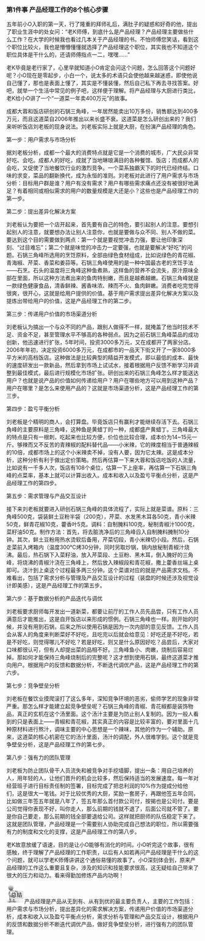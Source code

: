 ### 第1件事 产品经理工作的8个核心步骤

五年前小O入职的第一天，行了隆重的拜师礼后，满肚子的疑惑和好奇的他，提出了职业生涯中的处女问：“老K师傅，到底什么是产品经理？产品经理主要做些什么工作？在大学的时候我也看过几本关于产品经理的书。不怕师傅您笑话，看到这个职位比较火，我也是懵懵懂懂就选择了产品经理这个职位，其实我也不知道这个职位具体是干什么的，还请师傅指点一二，嘿嘿……”

老K毕竟是老行家了，心里早就知道小O肯定会问这个问题，怎么回答这个问题好呢？小O现在是零起步，小白一个，说太多的术语只会使他越来越迷惑，即使他说自己懂了，那也是表面上懂了，其实是不懂装懂，然后自己私下再去寻找答案。好吧，就举一个生活中常见的例子吧，这样便于理解。将产品经理与大厨进行类比，老K给小O讲了一个“一道菜一年卖400万元”的故事。

成都大蓉和饭店研创的石锅三角峰，一年居然能卖出10万多份，销售额达到400多万元，而且这道菜自2006年推出以来长盛不衰。这道菜是怎么研创出来的？我们来听听饭店刘老板的现身说法。刘老板实际上就是大厨，在扮演产品经理的角色。

第一步：用户需求与市场分析

据刘老板分析，成都一个最大的消费特点就是它是一个消费的城市，广大民众非常好吃、会吃。成都人的好吃，成就了当地琳琅满目的各种餐馆、饭店；而成都人的会吃，又促使了当地餐饮行业的激烈竞争。一个菜系独霸天下的时代已经终结。口味的求变，菜品的翻新换代，成为永恒的准则。刘老板对此进行了用户需求与市场分析：目标用户群是谁？用户有没有需求？用户有哪些需求痛点还没有被很好地满足？有着相同或相似需求的用户的数量规模是大还是小？这些也是产品经理工作的第一步。

第二步：提出差异化解决方案

刘老板认为要把一个店开起来，首先要有自己的特色，要引起别人的注意。要想引起别人的注意，就要想办法让别人注意你，也就是要做与众不同、别人不做的菜。要达到这个目的需要做到两点：第一个就是要视觉冲击力强，要让他印象深刻、“过目难忘”；第二个就是味觉的冲击力一定要强，也就是要解决“好吃”的问题。石锅三角峰所选用的烹饪原料，全部由绿色食材组成，比如说绿色的青花椒、青海椒、芹菜、香菜和姜蒜等。石锅三角峰使用的是一种中国最古老的烹饪手法——石烹。石头的温度将三角峰这种鱼煮熟，这样鱼的营养不会流失，原汁原味全部在里面，所以这种方法煮出来的鱼肉特别嫩，而且是越煮越嫩。石锅三角峰就是一款绿色健康食品，清香鲜辣、酱香味浓、辣而不火、鱼肉鲜嫩。消费者吃完觉得很爽，很开心，这就是给用户提供的价值。基于用户需求提出差异化解决方案以及提炼出带给用户的价值，这是产品经理工作的第二步。

第三步：传递用户价值的市场渠道分析

刘老板认为搞出一个与众不同的产品，跟别人做得不一样，就掩盖了他当时技术不足、资金不足，甚至管理水平不够高的各种弱点。因为之前石锅三角峰菜品的成功创新，他迅速进行扩张，5年时间，投资3000多万元，又在成都开了两家分店。2006年年初，决定投资6000多万元，在成都市的一品天下街又开了一家8000多平方米的高档饭店。这种做法是比较典型的精益开发模式，即以最低的成本、最快的速度研发出一款新品，然后拿到市场上试试水，接着根据用户反馈不断学习并调整到最佳模式，最后进行规模化市场扩张。研创出来的石锅三角峰怎么样才能送达用户？也就是说产品的价值如何传递给用户？用户在哪些地方可以用到这种产品？用户在哪里？是怎么来使用产品的？这就是市场渠道分析，这是产品经理工作的第三步。

第四步：盈亏平衡分析

刘老板是个精明的商人，会打算盘。毕竟饭店只有赢利才能继续存活下去。石锅三角峰的主要原料是三角峰，这种鱼是黄蜡丁的一种，成都盛产黄蜡丁。三角峰最大的特点是只有一根刺，吃起来也比较方便，价位也比较合理，成本价为14~15元一斤。够辣而又不反苦的青辣椒的配料替代品——小米辣，它的辣度相当于普通辣椒的10倍，成都市场上的这个小米辣卖不掉，没有人要，因为它太辣。这是成本分析，这种分析有利于做出定价策略。然后再估算一下来大蓉和饭店吃饭的人流量，比如说有一千多人次，饭店有108个桌位，估算一下上座率，再估算一下石锅三角峰的点菜率，基本上就可以计算出收入。成本和收入以及盈亏平衡点分析，这是产品经理工作的第四步。

第五步：需求管理与产品交互设计

接下来刘老板就要进入研创石锅三角峰的具体流程了，实际上就是菜谱。原料：三角峰500克，袋装鲜土豆粉半袋（200克），芹菜、水发黑木耳各50克，青小米辣50克，鲜青花椒10克，藿香叶5克。调料：自制腌料100克，秘制青椒汁1000克，菜籽油50克。制作方法：首先，将去脏洗净后的三角峰舀入自制腌料腌制10分钟。其次，鲜土豆粉用热水烫软后备用，芹菜切段，青小米辣切小段。然后，石锅走菜前入烤箱内（温度300℃烤30分钟，同时另取炒锅，锅内放秘制青椒汁烧沸。最后，热石锅下入菜籽油，放入芹菜段、土豆粉、黑木耳，倒入腌好的三角峰，将烧沸的青椒汁浇在三角峰上，然后放入辣椒段和青花椒，撒上藿香丝端上桌即可。浇汁到上桌这个过程最多两三分钟。这个菜谱对应的就是产品需求文档。不难看出，包括了需求分析与管理及产品交互设计的过程（装盘的时候还涉及视觉设计即美感），这是产品经理工作的第五步。

第六步：基于数据分析的产品迭代与调优

刘老板要求厨师每开发出一道新菜，都要让前厅的工作人员先品尝，只有工作人员满意后才能推出，这是自开饭店以来形成的惯例。石锅三角峰也一样。刚开始的时候，并没有用到石锅，后来之所以使用石锅是因为一次内部的意见反馈。工作人员会从客人的角度来判断菜好不好吃，且吃完以后就会给意见：好吃还是不好吃，若是不好吃，则觉得哪儿不好吃？若是好吃，则又是什么原因好吃？品尝后，大家对口味都很认可，但有人却提出菜的品相不好。三角峰鱼小、肉嫩，烧制后容易烂掉。那如何才能保持三角峰烧制后的完整呢？这才想到使用石锅，最终这道菜才推向用户。根据用户的反馈和数据分析，不断迭代调优产品，这是产品经理工作的第六步。

第七步：竞争壁垒分析

刘老板在餐饮业摸爬滚打了这么多年，深知竞争环境的恶劣，偷师学艺的现象非常严重。那怎么样才能建立起竞争壁垒呢？石锅三角峰的青椒、青花椒都是装饰物品，真正的玄机在这个汤里面。这个汤汁主要是为防止别人复制的。因为一般人看到的只是表面上——青椒和青花椒，其实真正的内容是比较丰富的，要对里面十几种原材料进行熬汁，调味主要的中心思想是一个辣味，其他的作为一个辅助。原来，这道菜的核心机密在它的汤汁里面，汤汁的调配，外人很难学到。这个就是竞争壁垒分析，这是产品经理工作的第七步。

第八步：强有力的团队管理

刘老板为防止团队骨干人员流失和被竞争对手挖墙脚，提出一条：用自己培养的人，用年轻的人，让他们晋升的机会比较多，然后保持适当的发展速度。每一年对经营班子进行目标责任制的签署，目标完成了把总利润的10%作为提成分给他们，这是很大一笔钱。对于比较优秀的大厨，奖励一套房子，再跟他签五年合同，比如做三年签五年就是八年了，签五年那么首付款公司付，按揭也是公司付。要是公司觉得你表现不好，叫你走人，那么前期的钱就不退了，后面公司就不管了。要是你自己要走，那么前期的钱全部要退给公司。这样就把厨师的队伍稳定下来了。这就是团队管理，产品经理是一个需要别人协助完成自己想法的职位，所以需要强有力的制度和文化的支撑，这是产品经理工作的第八步。

老K故意放缓了语速，目的是让小O能够有消化的时间。小O听完这个故事，很有感触，终于理解了产品经理的工作职责，以后有人如若再问产品经理是干什么的这个问题，就可以学老K师傅讲讲这个通俗易懂的故事了。小O深刻体会到，原来产品经理的工作这么重要且复杂，涉及的知识和技能要求很高，这无疑给自己带来了很大的压力和动力。看来得勤加修炼产品内功啊！

![](images/image01552_jpeg)产品经理是产品从无到有、从有到优的最主要负责人，主要的工作包括：用户需求与市场分析，提出差异化的需求解决方案，传递用户价值的市场渠道分析，成本和收入以及盈亏平衡点分析，需求分析与管理和产品交互设计，根据用户的反馈和数据分析不断迭代调优产品，做好竞争壁垒分析，进行强有力的团队管理。

